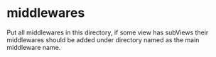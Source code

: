 # middlewares

Put all middlewares in this directory,
if some view has subViews their middlewares should be added under directory named as the main middleware name.